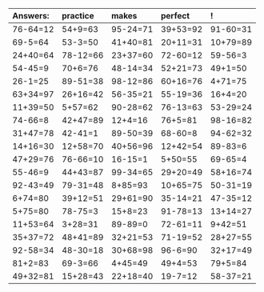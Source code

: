| Answers: | practice | makes | perfect | ! |
| :--- | :--- | :--- | :--- | :--- |
| 76-64=12 | 54+9=63 | 95-24=71 | 39+53=92 | 91-60=31 | 
| 69-5=64 | 53-3=50 | 41+40=81 | 20+11=31 | 10+79=89 | 
| 24+40=64 | 78-12=66 | 23+37=60 | 72-60=12 | 59-56=3 | 
| 54-45=9 | 70+6=76 | 48-14=34 | 52+21=73 | 49+1=50 | 
| 26-1=25 | 89-51=38 | 98-12=86 | 60+16=76 | 4+71=75 | 
| 63+34=97 | 26+16=42 | 56-35=21 | 55-19=36 | 16+4=20 | 
| 11+39=50 | 5+57=62 | 90-28=62 | 76-13=63 | 53-29=24 | 
| 74-66=8 | 42+47=89 | 12+4=16 | 76+5=81 | 98-16=82 | 
| 31+47=78 | 42-41=1 | 89-50=39 | 68-60=8 | 94-62=32 | 
| 14+16=30 | 12+58=70 | 40+56=96 | 12+42=54 | 89-83=6 | 
| 47+29=76 | 76-66=10 | 16-15=1 | 5+50=55 | 69-65=4 | 
| 55-46=9 | 44+43=87 | 99-34=65 | 29+20=49 | 58+16=74 | 
| 92-43=49 | 79-31=48 | 8+85=93 | 10+65=75 | 50-31=19 | 
| 6+74=80 | 39+12=51 | 29+61=90 | 35-14=21 | 47-35=12 | 
| 5+75=80 | 78-75=3 | 15+8=23 | 91-78=13 | 13+14=27 | 
| 11+53=64 | 3+28=31 | 89-89=0 | 72-61=11 | 9+42=51 | 
| 35+37=72 | 48+41=89 | 32+21=53 | 71-19=52 | 28+27=55 | 
| 92-58=34 | 48-30=18 | 30+68=98 | 96-6=90 | 32+17=49 | 
| 81+2=83 | 69-3=66 | 4+45=49 | 49+4=53 | 79+5=84 | 
| 49+32=81 | 15+28=43 | 22+18=40 | 19-7=12 | 58-37=21 | 
